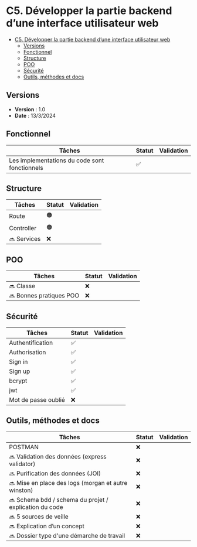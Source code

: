 # C5. Développer la partie backend d’une interface utilisateur web

- [C5. Développer la partie backend d’une interface utilisateur web](#c5-développer-la-partie-backend-dune-interface-utilisateur-web)
  - [Versions](#versions)
  - [Fonctionnel](#fonctionnel)
  - [Structure](#structure)
  - [POO](#poo)
  - [Sécurité](#sécurité)
  - [Outils, méthodes et docs](#outils-méthodes-et-docs)

## Versions

- **Version** : 1.0
- **Date** : 13/3/2024

## Fonctionnel

| Tâches                                                                       | Statut       | Validation     |
|------------------------------------------------------------------------------|------------- |----------------|
| Les implementations du code sont fonctionnels                                | ✅           |                |

## Structure

| Tâches                                                                       | Statut       | Validation     |
|------------------------------------------------------------------------------|------------- |----------------|
| Route                                                                        | 🟠           |                |
| Controller                                                                   | 🟠           |                |
| 🔜 Services                                                                  | ❌           |                |

## POO

| Tâches                                                                       | Statut       | Validation     |
|------------------------------------------------------------------------------|------------- |----------------|
| 🔜 Classe                                                                    | ❌           |                |
| 🔜 Bonnes pratiques POO                                                      | ❌           |                |

## Sécurité

| Tâches                                                                       | Statut       | Validation     |
|------------------------------------------------------------------------------|------------- |----------------|
| Authentification                                                             | ✅           |                |
| Authorisation                                                                | ✅           |                |
| Sign in                                                                      | ✅           |                |
| Sign up                                                                      | ✅           |                |
| bcrypt                                                                       | ✅           |                |
| jwt                                                                          | ✅           |                |
| Mot de passe oublié                                                          | ❌           |                |

## Outils, méthodes et docs

| Tâches                                                                       | Statut       | Validation     |
|------------------------------------------------------------------------------|------------- |----------------|
| POSTMAN                                                                      | ❌           |                |
| 🔜 Validation des données (express validator)                                | ❌           |                |
| 🔜 Purification des données (JOI)                                            | ❌           |                |
| 🔜 Mise en place des logs (morgan et autre winston)                          | ❌           |                |
| 🔜 Schema bdd / schema du projet / explication du code                       | ❌           |                |
| 🔜 5 sources de veille                                                       | ❌           |                |
| 🔜 Explication d’un concept                                                  | ❌           |                |
| 🔜 Dossier type d'une démarche de travail                                    | ❌           |                |


